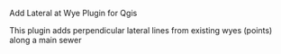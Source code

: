 Add Lateral at Wye Plugin for Qgis 

This plugin adds perpendicular lateral lines from existing wyes (points) along a main sewer